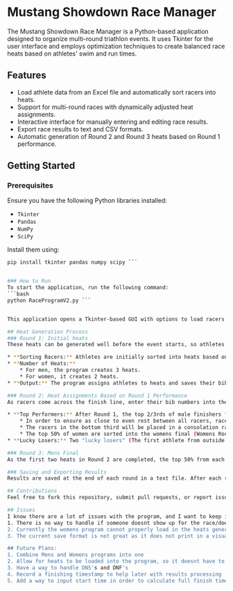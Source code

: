# Mustang Showdown Race Manager

The Mustang Showdown Race Manager is a Python-based application designed to organize multi-round triathlon events. It uses Tkinter for the user interface and employs optimization techniques to create balanced race heats based on athletes' swim and run times.

## Features
- Load athlete data from an Excel file and automatically sort racers into heats.
- Support for multi-round races with dynamically adjusted heat assignments.
- Interactive interface for manually entering and editing race results.
- Export race results to text and CSV formats.
- Automatic generation of Round 2 and Round 3 heats based on Round 1 performance.

## Getting Started

### Prerequisites
Ensure you have the following Python libraries installed:
- `Tkinter`
- `Pandas`
- `NumPy`
- `SciPy`

Install them using:
```bash
pip install tkinter pandas numpy scipy ```


### How to Run
To start the application, run the following command:
```bash
python RaceProgramV2.py ```


This application opens a Tkinter-based GUI with options to load racers and to enter race results.

## Heat Generation Process
### Round 1: Initial heats
These heats can be generated well before the event starts, so athletes can be notified of which round 1 heat they are in. Make sure when loading racer the xlsx has First Name, Last Name, Gender, Team, Bib Number, Swim Times and Run Times. Round 1 heats are exported as both a txt file, and a csv file to be loaded into the womens race program.

* **Sorting Racers:** Athletes are initially sorted into heats based on their swim and run times using an optimization process. This process minimizes the variance in average times within each heat, ensuring balanced competition.
* **Number of Heats:**
    * For men, the program creates 3 heats.
    * For women, it creates 2 heats.
* **Output:** The program assigns athletes to heats and saves their bib numbers, teams, and times into files for reference.

### Round 2: Heat Assignments Based on Round 1 Performance
As racers come across the finish line, enter their bib numbers into the system. Their name and bib number will populate a small display, and once everyone has finished, a table will pop up allowing you to edit the results should a mistake have been made.

* **Top Performers:** After Round 1, the top 2/3rds of male finishers from each heat advance to the semi finals in Round 2, and the top 1/2 of women advance to the finals in Round 2.
    * In order to ensure as close to even rest between all racers, racers from Mens Round 1 heat 1 will always be placed in Mens Round 2 heat 1 and racers from Mens Round 1 heat 3 will always be placed in Mens Round 2 heat 2, with the racers in Mens Round 1 heat 2 being split randomly between the two heats.
    * The racers in the bottom third will be placed in a consolation race (Mens Round 2 heat 3)
    * The top 50% of women are sorted into the womens final (Womens Round 2 heat 2) and the rest will go to a consolation race (Womens Round 2 heat 1)
* **Lucky Losers:** Two "lucky losers" (The first athlete from outside the top 2/3rds) from Round 1 heats are randomly selected and reassigned to higher-performing heats.

### Round 3: Mens Final
As the first two heats in Round 2 are completed, the top 50% from each heat will be moved to one heat for the final. The rest of the athletes are done.

### Saving and Exporting Results
Results are saved at the end of each round in a text file. After each round a dialog box allows you to review and edit entries prior to saving it.

## Contributions
Feel free to fork this repository, submit pull requests, or report issues. All contributions are welcome!

## Issues
I know there are a lot of issues with the program, and I want to keep improving this.
1. There is no way to handle if someone doesnt show up for the race/doesn't finish.
2. Currently the womens program cannot properly load in the heats generated in the mens program
3. The current save format is not great as it does not print in a visually clear way and needs to be first printed to pdf before actually being printed.

## Future Plans:
1. Combine Mens and Womens programs into one
2. Allow for heats to be loaded into the program, so it doesnt have to stay running the whole time prior to a race
3. Have a way to handle DNS's and DNF's
4. Record a finishing timestamp to help later with results processing
5. Add a way to input start time in order to calculate full finish time
